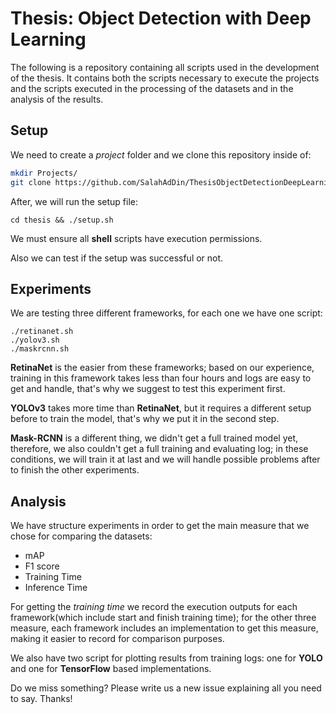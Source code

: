 # Thesis: Object Detection with Deep Learning
The following is a repository containing all scripts used in the development of the thesis. It contains both the scripts necessary to execute the projects and the scripts executed in the processing of the datasets and in the analysis of the results.

## Setup

We need to create a *project* folder and we clone this repository inside of:

```sh
mkdir Projects/
git clone https://github.com/SalahAdDin/ThesisObjectDetectionDeepLearning thesis
```

After, we will run the setup file:

```shell
cd thesis && ./setup.sh
```

We must ensure all **shell** scripts have execution permissions.

Also we can test if the setup was successful or not.

## Experiments

We are testing three different frameworks, for each one we have one script:

```shell
./retinanet.sh
./yolov3.sh
./maskrcnn.sh
```

**RetinaNet** is the easier from these frameworks; based on our experience, training in this framework takes less than four hours and logs are easy to get and handle, that's why we suggest to test this experiment first.

**YOLOv3** takes more time than **RetinaNet**, but it requires a different setup before to train the model, that's why we put it in the second step.

**Mask-RCNN** is a different thing, we didn't get a full trained model yet, therefore, we also couldn't get a full training and evaluating log; in these conditions, we will train it at last and we will handle possible problems after to finish the other experiments.

## Analysis

We have structure experiments in order to get the main measure that we chose for comparing the datasets:

- mAP
- F1 score
- Training Time
- Inference Time

For getting the *training time* we record the execution outputs for each framework(which include start and finish training time); for the other three measure, each framework includes an implementation to get this measure, making it easier to record for comparison purposes.

We also have two script for plotting results from training logs: one for **YOLO** and one for **TensorFlow** based implementations. 



Do we miss something? Please write us a new issue explaining all you need to say. Thanks!